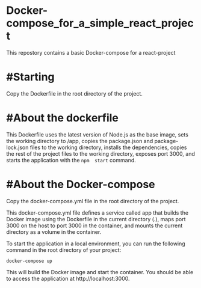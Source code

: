 # Docker-compose_for_a_simple_react_project
This repostory contains a basic Docker-compose for a react-project

# #Starting
Copy the Dockerfile in the root directory of the project.


# #About the dockerfile
This Dockerfile uses the latest version of Node.js as the base image, sets the working directory to  /app, copies the  package.json and  package-lock.json files to the working directory, installs the dependencies, copies the rest of the project files to the working directory, exposes port  3000, and starts the application with the  `npm  start` command.

# #About the Docker-compose 

Copy the  docker-compose.yml file in the root directory of the project.

This  docker-compose.yml file defines a service called  app that builds the Docker image using the Dockerfile in the current directory (.), maps port  3000 on the host to port  3000 in the container, and mounts the current directory as a volume in the container.  
  
To start the application in a local environment, you can run the following command in the root directory of your project:
 

`docker-compose up`

This will build the Docker image and start the container. You should be able to access the application at  http://localhost:3000.

